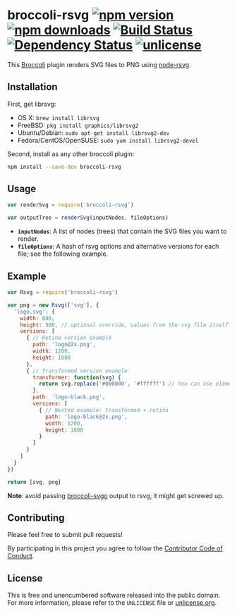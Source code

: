 # broccoli-rsvg [![npm version](https://img.shields.io/npm/v/broccoli-rsvg.svg?style=flat)](https://www.npmjs.org/package/broccoli-rsvg) [![npm downloads](https://img.shields.io/npm/dm/broccoli-rsvg.svg?style=flat)](https://www.npmjs.org/package/broccoli-rsvg) [![Build Status](https://img.shields.io/travis/myfreeweb/broccoli-rsvg.svg?style=flat)](https://travis-ci.org/myfreeweb/broccoli-rsvg) [![Dependency Status](https://img.shields.io/gemnasium/myfreeweb/broccoli-rsvg.svg)](https://gemnasium.com/myfreeweb/broccoli-rsvg) [![unlicense](https://img.shields.io/badge/un-license-green.svg?style=flat)](http://unlicense.org) 

This [Broccoli] plugin renders SVG files to PNG using [node-rsvg].

[Broccoli]: https://github.com/joliss/broccoli
[node-rsvg]: https://github.com/2gis/node-rsvg

## Installation

First, get librsvg:

- OS X: `brew install librsvg`
- FreeBSD: `pkg install graphics/librsvg2`
- Ubuntu/Debian: `sudo apt-get install librsvg2-dev`
- Fedora/CentOS/OpenSUSE: `sudo yum install librsvg2-devel`

Second, install as any other broccoli plugin:

```bash
npm install --save-dev broccoli-rsvg
```

## Usage

```js
var renderSvg = require('broccoli-rsvg')

var outputTree = renderSvg(inputNodes, fileOptions)
```

- **`inputNodes`**: A list of nodes (trees) that contain the SVG files you want to render.
- **`fileOptions`**: A hash of rsvg options and alternative versions for each file; see the following example.

## Example

```js
var Rsvg = require('broccoli-rsvg')

var png = new Rsvg(['svg'], {
  'logo.svg': {
    width: 600,
    height: 500, // optional override, values from the svg file itself are used by default
    versions: [
      { // Retina version example
        path: 'logo@2x.png',
        width: 1200,
        height: 1000
      },
      { // Transformed version example
        transformer: function(svg) {
          return svg.replace('#000000', '#ffffff') // You can use elementtree or xmldom here...
        },
        path: 'logo-black.png',
        versions: [
          { // Nested example: transformed + retina
            path: 'logo-black@2x.png',
            width: 1200,
            height: 1000
          }
        ]
      }
    ]
  }
})

return [svg, png]
```

**Note**: avoid passing [broccoli-svgo] output to rsvg, it might get screwed up.

[broccoli-svgo]: https://github.com/sindresorhus/broccoli-svgo

## Contributing

Please feel free to submit pull requests!

By participating in this project you agree to follow the [Contributor Code of Conduct](http://contributor-covenant.org/version/1/4/).

## License

This is free and unencumbered software released into the public domain.  
For more information, please refer to the `UNLICENSE` file or [unlicense.org](http://unlicense.org).
